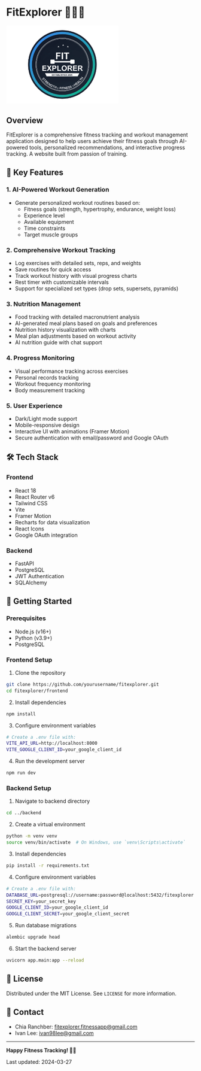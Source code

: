 # FitExplorer 🏋️‍♀️💪

<img src="frontend/src/assets/Ronjasdrawing.png" width="300" alt="FitExplorer Logo">

## Overview

FitExplorer is a comprehensive fitness tracking and workout management application designed to help users achieve their fitness goals through AI-powered tools, personalized recommendations, and interactive progress tracking. A website built from passion of training.

## 🌟 Key Features

### 1. AI-Powered Workout Generation
- Generate personalized workout routines based on:
  - Fitness goals (strength, hypertrophy, endurance, weight loss)
  - Experience level
  - Available equipment
  - Time constraints
  - Target muscle groups

### 2. Comprehensive Workout Tracking
- Log exercises with detailed sets, reps, and weights
- Save routines for quick access
- Track workout history with visual progress charts
- Rest timer with customizable intervals
- Support for specialized set types (drop sets, supersets, pyramids)

### 3. Nutrition Management
- Food tracking with detailed macronutrient analysis
- AI-generated meal plans based on goals and preferences
- Nutrition history visualization with charts
- Meal plan adjustments based on workout activity
- AI nutrition guide with chat support

### 4. Progress Monitoring
- Visual performance tracking across exercises
- Personal records tracking
- Workout frequency monitoring
- Body measurement tracking

### 5. User Experience
- Dark/Light mode support
- Mobile-responsive design
- Interactive UI with animations (Framer Motion)
- Secure authentication with email/password and Google OAuth

## 🛠 Tech Stack

### Frontend
- React 18
- React Router v6
- Tailwind CSS
- Vite
- Framer Motion
- Recharts for data visualization
- React Icons
- Google OAuth integration

### Backend
- FastAPI
- PostgreSQL
- JWT Authentication
- SQLAlchemy

## 🚀 Getting Started

### Prerequisites
- Node.js (v16+)
- Python (v3.9+)
- PostgreSQL

### Frontend Setup

1. Clone the repository
```bash
git clone https://github.com/yourusername/fitexplorer.git
cd fitexplorer/frontend
```

2. Install dependencies
```bash
npm install
```

3. Configure environment variables
```bash
# Create a .env file with:
VITE_API_URL=http://localhost:8000
VITE_GOOGLE_CLIENT_ID=your_google_client_id
```

4. Run the development server
```bash
npm run dev
```

### Backend Setup

1. Navigate to backend directory
```bash
cd ../backend
```

2. Create a virtual environment
```bash
python -m venv venv
source venv/bin/activate  # On Windows, use `venv\Scripts\activate`
```

3. Install dependencies
```bash
pip install -r requirements.txt
```

4. Configure environment variables
```bash
# Create a .env file with:
DATABASE_URL=postgresql://username:password@localhost:5432/fitexplorer
SECRET_KEY=your_secret_key
GOOGLE_CLIENT_ID=your_google_client_id
GOOGLE_CLIENT_SECRET=your_google_client_secret
```

5. Run database migrations
```bash
alembic upgrade head
```

6. Start the backend server
```bash
uvicorn app.main:app --reload
```

## 📝 License

Distributed under the MIT License. See `LICENSE` for more information.

## 📧 Contact

- Chia Ranchber: fitexplorer.fitnessapp@gmail.com
- Ivan Lee: ivan98lee@gmail.com

---

**Happy Fitness Tracking! 💪🏼**

Last updated: 2024-03-27
